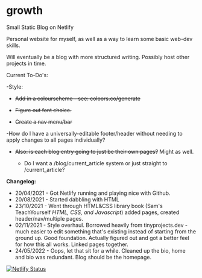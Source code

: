 # growth
Small Static Blog on Netlify

Personal website for myself, as well as a way to learn some basic web-dev skills.

Will eventually be a blog with more structured writing. Possibly host other projects in time.

Current To-Do's:

  -Style:

   - <strike>Add in a colourscheme - see: coloors.co/generate</strike>

   - <strike>Figure out font choice.</strike>

   - <strike>Create a nav menu/bar</strike>


  -How do I have a universally-editable footer/header without needing to apply changes to all pages individually?

   - <strike> Also: is each blog entry going to just be their own pages?</strike> Might as well.

       - Do I want a /blog/current_article system or just straight to /current_article?


**Changelog:**
  - 20/04/2021 - Got Netlify running and playing nice with Github.  
  - 20/08/2021 - Started dabbling with HTML
  - 23/10/2021 - Went through HTML&CSS library book (Sam's TeachYourself *HTML, CSS, and Javascript*) added pages, created header/nav/multiple pages.
  - 02/11/2021 - Style overhaul. Borrowed heavily from tinyprojects.dev - much easier to edit something that's existing instead of starting from the ground up. Good foundation. Actually figured out and got a better feel for how this all works. Linked pages together.
  - 24/05/2022 - Oops, let that sit for a while. Cleaned up the bio, home and bio was redundant. Blog should be the homepage. 


[![Netlify Status](https://api.netlify.com/api/v1/badges/2eb7cea2-0847-435f-9612-128c48b4ed74/deploy-status)](https://app.netlify.com/sites/growth-mstein2021/deploys)
